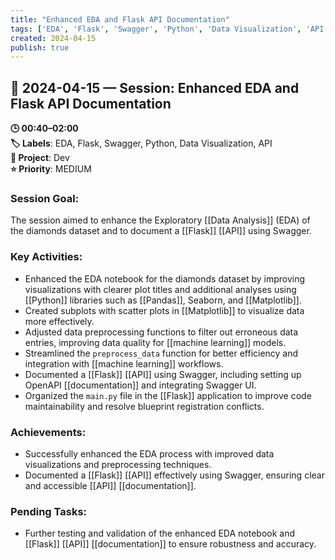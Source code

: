 ```yaml
---
title: "Enhanced EDA and Flask API Documentation"
tags: ['EDA', 'Flask', 'Swagger', 'Python', 'Data Visualization', 'API']
created: 2024-04-15
publish: true
---
```


## 📅 2024-04-15 — Session: Enhanced EDA and Flask API Documentation

**🕒 00:40–02:00**  
**🏷️ Labels**: EDA, Flask, Swagger, Python, Data Visualization, API  
**📂 Project**: Dev  
**⭐ Priority**: MEDIUM  


### Session Goal:
The session aimed to enhance the Exploratory [[Data Analysis]] (EDA) of the diamonds dataset and to document a [[Flask]] [[API]] using Swagger.

### Key Activities:
- Enhanced the EDA notebook for the diamonds dataset by improving visualizations with clearer plot titles and additional analyses using [[Python]] libraries such as [[Pandas]], Seaborn, and [[Matplotlib]].
- Created subplots with scatter plots in [[Matplotlib]] to visualize data more effectively.
- Adjusted data preprocessing functions to filter out erroneous data entries, improving data quality for [[machine learning]] models.
- Streamlined the `preprocess_data` function for better efficiency and integration with [[machine learning]] workflows.
- Documented a [[Flask]] [[API]] using Swagger, including setting up OpenAPI [[documentation]] and integrating Swagger UI.
- Organized the `main.py` file in the [[Flask]] application to improve code maintainability and resolve blueprint registration conflicts.

### Achievements:
- Successfully enhanced the EDA process with improved data visualizations and preprocessing techniques.
- Documented a [[Flask]] [[API]] effectively using Swagger, ensuring clear and accessible [[API]] [[documentation]].

### Pending Tasks:
- Further testing and validation of the enhanced EDA notebook and [[Flask]] [[API]] [[documentation]] to ensure robustness and accuracy.
